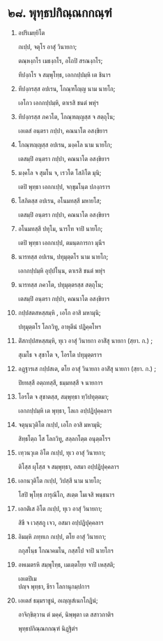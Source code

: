 <h1>๒๘. พุทฺธปกิณฺณกกณฺฑํ</h1>
<ol>
<li>
อปริเมยฺยิโต  
  
กเปฺป, จตุโร อาสุํ วินายกา;  
  
ตณฺหงฺกโร เมธงฺกโร, อโถปิ สรณงฺกโร;  
  
ทีปงฺกโร จ สมฺพุโทฺธ, เอกกปฺปมฺหิ เต ชินาฯ  
</li>
  
<li>
ทีปงฺกรสฺส  
อปเรน, โกณฺฑโญฺญ นาม นายโก;  
  
เอโกว เอกกปฺปมฺหิ, ตาเรสิ ชนตํ พหุํฯ  
</li>
  
<li>
ทีปงฺกรสฺส ภควโต, โกณฺฑญฺญสฺส จ สตฺถุโน;  
  
เอเตสํ อนฺตรา กปฺปา, คณนาโต อสงฺขิยาฯ  
</li>
  
<li>
โกณฺฑญฺญสฺส อปเรน, มงฺคโล นาม นายโก;  
  
เตสมฺปิ อนฺตรา กปฺปา, คณนาโต อสงฺขิยาฯ  
</li>
  
<li>
มงฺคโล จ สุมโน จ, เรวโต โสภิโต มุนิ;  
  
เตปิ พุทฺธา เอกกเปฺป, จกฺขุมโนฺต ปภงฺกราฯ  
</li>
  
<li>
โสภิตสฺส  
อปเรน, อโนมทสฺสี มหายโส;  
  
เตสมฺปิ อนฺตรา กปฺปา, คณนาโต อสงฺขิยาฯ  
</li>
  
<li>
อโนมทสฺสี ปทุโม, นารโท จาปิ นายโก;  
  
เตปิ พุทฺธา เอกกเปฺป, ตมนฺตการกา มุนีฯ  
</li>
  
<li>
นารทสฺส อปเรน, ปทุมุตฺตโร นาม นายโก;  
  
เอกกปฺปมฺหิ อุปฺปโนฺน, ตาเรสิ ชนตํ พหุํฯ  
</li>
  
<li>
นารทสฺส ภควโต, ปทุมุตฺตรสฺส สตฺถุโน;  
  
เตสมฺปิ อนฺตรา กปฺปา, คณนาโต อสงฺขิยาฯ  
</li>
  
<li>
กปฺปสตสหสฺสมฺหิ  
, เอโก อาสิ มหามุนิ;  
  
ปทุมุตฺตโร โลกวิทู, อาหุตีนํ ปฎิคฺคโหฯ  
</li>
  
<li>
ติํสกปฺปสหสฺสมฺหิ, ทุเว อาสุํ วินายกา  
อาสิํสุ นายกา (สฺยา. ก.)  
;  
  
สุเมโธ จ สุชาโต จ, โอรโต ปทุมุตฺตราฯ  
</li>
  
<li>
อฎฺฐารเส กปฺปสเต, ตโย อาสุํ วินายกา  
อาสิํสุ นายกา (สฺยา. ก.)  
;  
  
ปิยทสฺสี อตฺถทสฺสี, ธมฺมทสฺสี จ นายกาฯ  
</li>
  
<li>
โอรโต  
จ สุชาตสฺส, สมฺพุทฺธา ทฺวิปทุตฺตมา;  
  
เอกกปฺปมฺหิ เต พุทฺธา, โลเก อปฺปฎิปุคฺคลาฯ  
</li>
  
<li>
จตุนฺนวุติโต กเปฺป, เอโก อาสิ มหามุนิ;  
  
สิทฺธโตฺถ โส โลกวิทู, สลฺลกโตฺต อนุตฺตโรฯ  
</li>
  
<li>
เทฺวนวุเต  
อิโต กเปฺป, ทุเว อาสุํ วินายกา;  
  
ติโสฺส ผุโสฺส จ สมฺพุทฺธา, อสมา อปฺปฎิปุคฺคลาฯ  
</li>
  
<li>
เอกนวุติโต กเปฺป, วิปสฺสี นาม นายโก;  
  
โสปิ พุโทฺธ การุณิโก, สเตฺต โมเจสิ พนฺธนาฯ  
</li>
  
<li>
เอกติํเส อิโต กเปฺป, ทุเว อาสุํ วินายกา;  
  
สิขี จ เวสฺสภู เจว, อสมา อปฺปฎิปุคฺคลาฯ  
</li>
  
<li>
อิมมฺหิ ภทฺทเก กเปฺป, ตโย อาสุํ วินายกา;  
  
กกุสโนฺธ โกณาคมโน, กสฺสโป จาปิ นายโกฯ  
</li>
  
<li>
อหเมตรหิ สมฺพุโทฺธ, เมเตฺตโยฺย จาปิ เหสฺสติ;  
  
เอเตปิเม  
ปญฺจ พุทฺธา, ธีรา โลกานุกมฺปกาฯ  
</li>
  
<li>
เอเตสํ ธมฺมราชูนํ, อเญฺญสํเนกโกฎินํ;  
  
อาจิกฺขิตฺวาน ตํ มคฺคํ, นิพฺพุตา เต สสาวกาติฯ  
</li>
  
พุทฺธปกิณฺณกกณฺฑํ นิฎฺฐิตํฯ  
</li>
  
  
  
  
  